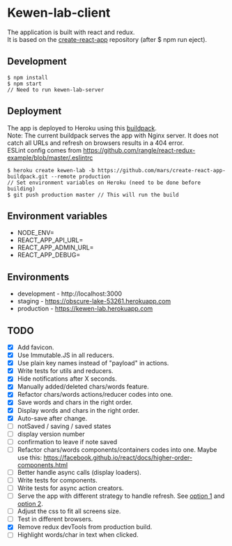 # Kewen-lab-client
The application is built with react and redux.  
It is based on the [create-react-app](https://github.com/facebookincubator/create-react-app) repository (after $ npm run eject).

## Development
```
$ npm install
$ npm start
// Need to run kewen-lab-server
```

## Deployment
The app is deployed to Heroku using this [buildpack](https://github.com/mars/create-react-app-buildpack).  
Note: The current buildpack serves the app with Nginx server. It does not catch all URLs and refresh on browsers results in a 404 error.  
ESLint config comes from https://github.com/rangle/react-redux-example/blob/master/.eslintrc

```
$ heroku create kewen-lab -b https://github.com/mars/create-react-app-buildpack.git --remote production
// Set environment variables on Heroku (need to be done before building)
$ git push production master // This will run the build
```

## Environment variables
- NODE_ENV=
- REACT_APP_API_URL=
- REACT_APP_ADMIN_URL=
- REACT_APP_DEBUG=

## Environments
- development - http://localhost:3000
- staging - https://obscure-lake-53261.herokuapp.com
- production - https://kewen-lab.herokuapp.com

## TODO
- [x] Add favicon.
- [x] Use Immutable.JS in all reducers.
- [x] Use plain key names instead of "payload" in actions.
- [x] Write tests for utils and reducers.
- [x] Hide notifications after X seconds.
- [x] Manually added/deleted chars/words feature.
- [x] Refactor chars/words actions/reducer codes into one.
- [x] Save words and chars in the right order.
- [x] Display words and chars in the right order.
- [x] Auto-save after change.
- [ ] notSaved / saving / saved states
- [ ] display version number
- [ ] confirmation to leave if note saved
- [ ] Refactor chars/words components/containers codes into one. Maybe use this: https://facebook.github.io/react/docs/higher-order-components.html
- [ ] Better handle async calls (display loaders).
- [ ] Write tests for components.
- [ ] Write tests for async action creators.
- [ ] Serve the app with different strategy to handle refresh. See [option 1](https://github.com/facebookincubator/create-react-app/blob/master/packages/react-scripts/template/README.md#deployment) and [option 2](https://github.com/mars/heroku-cra-node).
- [ ] Adjust the css to fit all screens size.
- [ ] Test in different browsers.
- [x] Remove redux devTools from production build.
- [ ] Highlight words/char in text when clicked.
